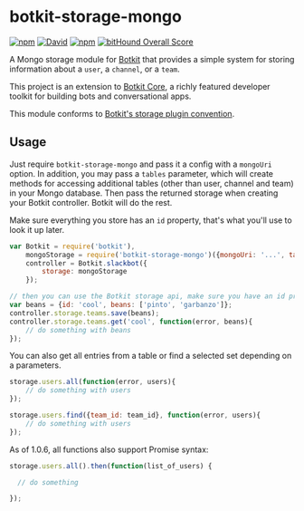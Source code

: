 # botkit-storage-mongo

[![npm](https://img.shields.io/npm/v/botkit-storage-mongo.svg)](https://www.npmjs.com/package/botkit-storage-mongo)
[![David](https://img.shields.io/david/howdyai/botkit-storage-mongo.svg)](https://david-dm.org/howdyai/botkit-storage-mongo)
[![npm](https://img.shields.io/npm/l/botkit-storage-mongo.svg)](https://spdx.org/licenses/MIT)
[![bitHound Overall Score](https://www.bithound.io/github/howdyai/botkit-storage-mongo/badges/score.svg)](https://www.bithound.io/github/howdyai/botkit-storage-mongo)

A Mongo storage module for [Botkit](https://botkit.ai) that provides a simple
system for storing information about a `user`, a `channel`, or a `team`.

This project is an extension to [Botkit Core](https://github.com/howdyai/botkit),
a richly featured developer toolkit for building bots and conversational apps.

This module conforms to [Botkit's storage plugin convention](https://github.com/howdyai/botkit/blob/master/docs/storage.md).


## Usage

Just require `botkit-storage-mongo` and pass it a config with a `mongoUri` option. In addition, you may pass a `tables` parameter, which will create methods for accessing additional tables (other than user, channel and team) in your Mongo database.
Then pass the returned storage when creating your Botkit controller. Botkit will do the rest.

Make sure everything you store has an `id` property, that's what you'll use to look it up later.

```javascript
var Botkit = require('botkit'),
    mongoStorage = require('botkit-storage-mongo')({mongoUri: '...', tables: ['optional','list', 'of', 'custom','tables', 'to', 'add']}),
    controller = Botkit.slackbot({
        storage: mongoStorage
    });
```

```javascript
// then you can use the Botkit storage api, make sure you have an id property
var beans = {id: 'cool', beans: ['pinto', 'garbanzo']};
controller.storage.teams.save(beans);
controller.storage.teams.get('cool', function(error, beans){
    // do something with beans
});

```

You can also get all entries from a table or find a selected set depending on a parameters.

```javascript
storage.users.all(function(error, users){
    // do something with users
});
```

```javascript
storage.users.find({team_id: team_id}, function(error, users){
    // do something with users
});
```

As of 1.0.6, all functions also support Promise syntax:

```javascript
storage.users.all().then(function(list_of_users) {

  // do something

});
```
